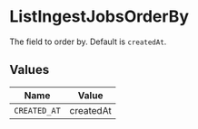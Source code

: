 # ListIngestJobsOrderBy

The field to order by. Default is `createdAt`.


## Values

| Name         | Value        |
| ------------ | ------------ |
| `CREATED_AT` | createdAt    |